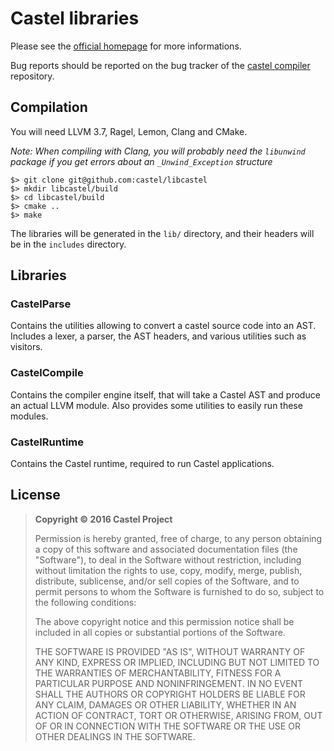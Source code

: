# Castel libraries

Please see the [official homepage](http://castel.github.com) for more informations.

Bug reports should be reported on the bug tracker of the [castel compiler](https://github.com/castel/castel) repository.

## Compilation

You will need LLVM 3.7, Ragel, Lemon, Clang and CMake.

*Note: When compiling with Clang, you will probably need the `libunwind` package if you get errors about an `_Unwind_Exception` structure*

    $> git clone git@github.com:castel/libcastel
    $> mkdir libcastel/build
    $> cd libcastel/build
    $> cmake ..
    $> make

The libraries will be generated in the `lib/` directory, and their headers will be in the `includes` directory.

## Libraries

### CastelParse

Contains the utilities allowing to convert a castel source code into an AST. Includes a lexer, a parser, the AST headers, and various utilities such as visitors.

### CastelCompile

Contains the compiler engine itself, that will take a Castel AST and produce an actual LLVM module. Also provides some utilities to easily run these modules.

### CastelRuntime

Contains the Castel runtime, required to run Castel applications.

## License

> **Copyright © 2016 Castel Project**
>
> Permission is hereby granted, free of charge, to any person obtaining a copy of this software and associated documentation files (the "Software"), to deal in the Software without restriction, including without limitation the rights to use, copy, modify, merge, publish, distribute, sublicense, and/or sell copies of the Software, and to permit persons to whom the Software is furnished to do so, subject to the following conditions:
>
> The above copyright notice and this permission notice shall be included in all copies or substantial portions of the Software.
>
> THE SOFTWARE IS PROVIDED "AS IS", WITHOUT WARRANTY OF ANY KIND, EXPRESS OR IMPLIED, INCLUDING BUT NOT LIMITED TO THE WARRANTIES OF MERCHANTABILITY, FITNESS FOR A PARTICULAR PURPOSE AND NONINFRINGEMENT. IN NO EVENT SHALL THE AUTHORS OR COPYRIGHT HOLDERS BE LIABLE FOR ANY CLAIM, DAMAGES OR OTHER LIABILITY, WHETHER IN AN ACTION OF CONTRACT, TORT OR OTHERWISE, ARISING FROM, OUT OF OR IN CONNECTION WITH THE SOFTWARE OR THE USE OR OTHER DEALINGS IN THE SOFTWARE.
